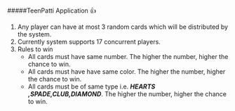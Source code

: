 #####TeenPatti Application :+1:

1. Any player can have at most 3 random cards which will be distributed by the system.
2. Currently system supports 17 concurrent players.
3. Rules to win
      - All cards must have same number. The higher the number, higher the chance to win.
      - All cards must have have same color. The higher the number, higher the chance to win.
      - All cards must be of same type i.e. **_HEARTS ,SPADE,CLUB,DIAMOND_**. The higher the number, higher the chance to win.
    